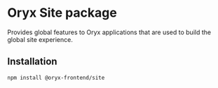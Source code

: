 # Oryx Site package

Provides global features to Oryx applications that are used to build the global site experience.

## Installation

`npm install @oryx-frontend/site`
